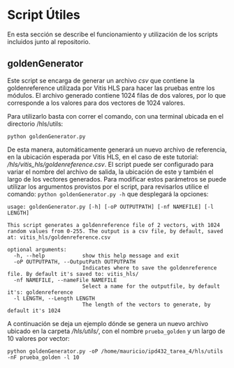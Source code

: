 # Script Útiles

En esta sección se describe el funcionamiento y utilización de los scripts incluidos junto al repositorio.

## goldenGenerator

Este script se encarga de generar un archivo _csv_ que contiene la goldenreference utilizada por Vitis HLS para hacer las pruebas entre los módulos. El archivo generado contiene 1024 filas de dos valores, por lo que corresponde a los valores para dos vectores de 1024 valores.

Para utilizarlo basta con correr el comando, con una terminal ubicada en el directorio /hls/utils:
```
python goldenGenerator.py
```

De esta manera, automáticamente generará un nuevo archivo de referencia, en la ubicación esperada por Vitis HLS, en el caso de este tutorial: _/hls/vitis_hls/goldenreference.csv_. El script puede ser configurado para variar el nombre del archivo de salida, la ubicación de este y también el largo de los vectores generados. Para modificar estos parámetros se puede utilizar los argumentos provistos por el script, para revisarlos utilice el comando: `python goldenGenerator.py -h` que desplegará la opciones:

```
usage: goldenGenerator.py [-h] [-oP OUTPUTPATH] [-nf NAMEFILE] [-l LENGTH]

This script generates a goldenreference file of 2 vectors, with 1024 random values from 0-255. The output is a csv file, by default, saved at: vitis_hls/goldenreference.csv

optional arguments:
  -h, --help            show this help message and exit
  -oP OUTPUTPATH, --OutputPath OUTPUTPATH
                        Indicates where to save the goldenreference file. By default it's saved to: vitis_hls/
  -nf NAMEFILE, --nameFile NAMEFILE
                        Select a name for the outputfile, by default it's: goldenreference
  -l LENGTH, --Length LENGTH
                        The length of the vectors to generate, by default it's 1024

```

A continuación se deja un ejemplo dónde se genera un nuevo archivo ubicado en la carpeta _/hls/utils/_, con el nombre `prueba_golden` y un largo de 10 valores por vector:

```
python goldenGenerator.py -oP /home/mauricio/ipd432_tarea_4/hls/utils -nF prueba_golden -l 10
```
